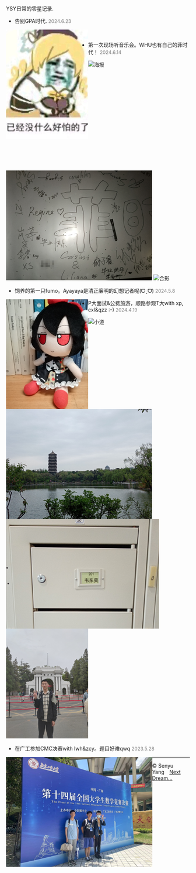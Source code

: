 <style>
.bjimg{
  position: fixed;
  top: 0;
  left: 0;
  width:100%;
height:100%;
min-width: 1000px;
z-index:-10;
zoom: 1;
  background-image: url();
  background-repeat: no-repeat;
  background-size: contain;
  background-position: center 0;
  opacity: 0.3;
  }
</style>
<head>    
<script src="https://cdn.mathjax.org/mathjax/latest/MathJax.js?config=TeX-AMS-MML_HTMLorMML" type="text/javascript"></script>
<script type="text/x-mathjax-config">
MathJax.Hub.Config({
        tex2jax: {
        skipTags: ['script', 'noscript', 'style', 'textarea', 'pre'],
        inlineMath: [['$','$']]
        }
});
</script>
</head>
<div class="bjimg"></div>

YSY日常的零星记录.

- 告别GPA时代. <font size=2 color="grey">2024.6.23</font>
<p>
  <img src="https://raw.githubusercontent.com/SenyuYangPDELearner/record/main/image/1694680745694.jpg" alt="已经没有什么好怕的了" title="迫害麻美学姐" height="300" align="left">
</p>
<tr>
  <td align="left" width="800">&nbsp;</td>
  <td align="left" width="800">&nbsp;</td>
  <td align="left" width="800">&nbsp;</td>
</tr>

- 第一次现场听音乐会。WHU也有自己的菲时代！ <font size=2 color="grey">2024.6.14</font>
<p>
  <img src="https://raw.githubusercontent.com/SenyuYangPDELearner/record/main/image/IMG_20240612_154621.png" alt="海报" title="歌会海报" height="300" style="float:left">
  <img src="https://raw.githubusercontent.com/SenyuYangPDELearner/record/main/image/IMG_20240614_215736.jpg" alt="签名" title="字太丑所以马赛克了" height="300">
  <img src="https://raw.githubusercontent.com/SenyuYangPDELearner/record/main/image/mmexport1718374414800.jpg" alt="合影" title="这就是我们菲迷的组合技" height="300">
</p>

- 饲养的第一只fumo。​Ayayaya是清正廉明的幻想记者呢(ᗜˬᗜ)  <font size=2 color="grey">2024.5.8</font>
<p>
  <img src="https://raw.githubusercontent.com/SenyuYangPDELearner/record/main/image/IMG_20240508_110940.jpg" alt="Aya fumo" title="fumofumo, 文文最可爱啦" height=300 style="float:left">
</p>

- P大面试&公费旅游，顺路参观T大with xp, cxl&qzz :-) <font size=2 color="grey">2024.4.19</font>
<p>
  <img src="https://raw.githubusercontent.com/SenyuYangPDELearner/record/main/image/IMG_20240419_105606.jpg" alt="博雅塔和未名湖" title="博雅塔和未名湖" height=300 style="float:left">
  <img src="https://raw.githubusercontent.com/SenyuYangPDELearner/record/main/image/IMG_20240419_102239.jpg" alt="小道" title="一条小道" height=300><br>
  <img src="https://raw.githubusercontent.com/SenyuYangPDELearner/record/main/image/IMG_20240623_161920.jpg" alt="韦神的信箱" title="膜" height=300 style="float:left">
  <img src="https://raw.githubusercontent.com/SenyuYangPDELearner/record/main/image/mmexport1713527652871.jpg" alt="T大二校门" title="T大二校门" height=300>
</p>

- 在广工参加CMC决赛with lwh&zcy。题目好难qwq <font size=2 color="grey">2023.5.28</font>
<p>
  <img src="https://raw.githubusercontent.com/SenyuYangPDELearner/record/main/image/mmexport1718172528678.jpg" alt="合影" title="ysy发现没有摘口罩.jpg" height=300 style="float:left">
</p>

<hr style="height:1px">

&copy; Senyu Yang&emsp;<a href="https://senyuyangpdelearner.github.io" target="_self" >Next Dream...</a>
